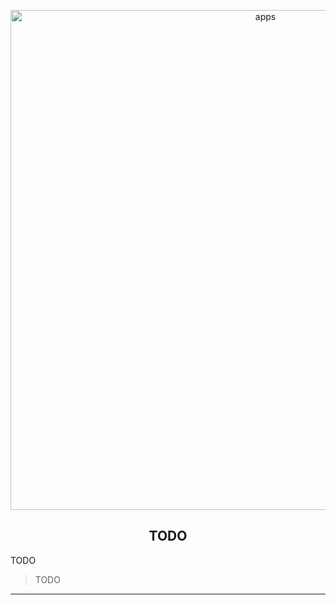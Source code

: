 <p align="center">
  <img alt="apps" width="800px" src="./assets/images/banner.png">
</p>

<h2 align="center">TODO</h2>

TODO

> TODO

---
